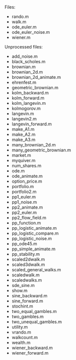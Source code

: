 Files:

*  rando.m
*  walk.m
*  ode_euler.m
*  ode_euler_noise.m
*  wiener.m


Unprocessed files:

*  add_noise.m
*  black_scholes.m
*  brownian.m
*  brownian_2d.m
*  brownian_2d_animate.m
*  ehrenfest.m
*  geometric_brownian.m
*  kolm_backward.m
*  kolm_forward.m
*  kolm_langevin.m
*  kolmogorov.m
*  langevin.m
*  langevin2.m
*  langevin_forward.m
*  make_A1.m
*  make_A2.m
*  make_A3.m
*  many_brownian_2d.m
*  many_geometric_brownian.m
*  market.m
*  myquiver.m
*  num_shares.m
*  ode.m
*  ode_animate.m
*  option_price.m
*  portfolio.m
*  portfolio2.m
*  pp1_euler.m
*  pp1_noise.m
*  pp2_animate.m
*  pp2_euler.m
*  pp2_flow_field.m
*  pp_function.m
*  pp_logistic_animate.m
*  pp_logistic_compare.m
*  pp_logistic_noise.m
*  pp_ode45.m
*  pp_simple_animate.m
*  pp_stability.m
*  scaled2dwalk.m
*  scaled3dwalk.m
*  scaled_general_walks.m
*  scaledwalk.m
*  scaledwalks.m
*  sde_sine.m
*  show.m
*  sine_backward.m
*  sine_forward.m
*  stochint.m
*  two_equal_gambles.m
*  two_gambles.m
*  two_unequal_gambles.m
*  utility.m
*  vrando.m
*  walkcount.m
*  wealth.m
*  wiener_backward.m
*  wiener_forward.m